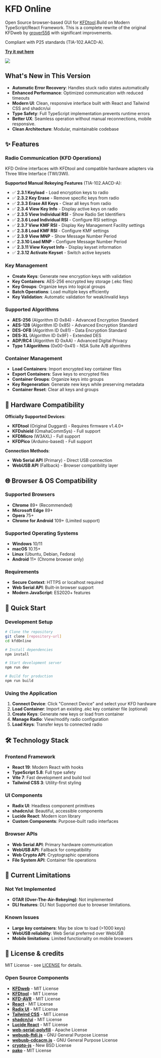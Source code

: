 # KFD Online

Open Source browser-based GUI for [KFDtool](https://github.com/KFDtool/KFDtool).Build on Modern TypeScript/React Framework. This is a complete rewrite of the original KFDweb by [grover556](https://github.com/grover556/KFDweb) with significant improvements.

Compliant with P25 standards (TIA-102.AACD-A).

**[Try it out here](https://kvlonline.up.railway.app)**

![](https://kvlonline.up.railway.app)


## What's New in This Version

- **Automatic Error Recovery**: Handles stuck radio states automatically
- **Enhanced Performance**: Optimized communication with reduced timeouts
- **Modern UI**: Clean, responsive interface built with React and Tailwind CSS and shadcn/ui
- **Type Safety**: Full TypeScript implementation prevents runtime errors
- **Better UX**: Seamless operation without manual reconnections, mobile responsive.
- **Clean Architecture**: Modular, maintainable codebase

## ✨ Features

### Radio Communication (KFD Operations)
KFD Online interfaces with KFDtool and compatible hardware adapters via Three Wire Interface (TWI/3WI).

**Supported Manual Rekeying Features** (TIA-102.AACD-A):
- ✅ **2.3.1 Keyload** - Load encryption keys to radio
- ✅ **2.3.2 Key Erase** - Remove specific keys from radio  
- ✅ **2.3.3 Erase All Keys** - Clear all keys from radio
- ✅ **2.3.4 View Key Info** - Display active keys on radio
- ✅ **2.3.5 View Individual RSI** - Show Radio Set Identifiers
- ✅ **2.3.6 Load Individual RSI** - Configure RSI settings
- ✅ **2.3.7 View KMF RSI** - Display Key Management Facility settings
- ✅ **2.3.8 Load KMF RSI** - Configure KMF settings
- ✅ **2.3.9 View MNP** - Show Message Number Period
- ✅ **2.3.10 Load MNP** - Configure Message Number Period
- ✅ **2.3.11 View Keyset Info** - Display keyset information
- ✅ **2.3.12 Activate Keyset** - Switch active keysets

### Key Management
- **Create Keys**: Generate new encryption keys with validation
- **Key Containers**: AES-256 encrypted key storage (.ekc files)
- **Key Groups**: Organize keys into logical groups
- **Batch Operations**: Load multiple keys efficiently
- **Key Validation**: Automatic validation for weak/invalid keys

### Supported Algorithms
- **AES-256** (Algorithm ID 0x84) - Advanced Encryption Standard
- **AES-128** (Algorithm ID 0x85) - Advanced Encryption Standard  
- **DES-OFB** (Algorithm ID 0x81) - Data Encryption Standard
- **DES-XL** (Algorithm ID 0x9F) - Extended DES
- **ADP/RC4** (Algorithm ID 0xAA) - Advanced Digital Privacy
- **Type 1 Algorithms** (0x00-0x41) - NSA Suite A/B algorithms

### Container Management
- **Load Containers**: Import encrypted key container files
- **Export Containers**: Save keys to encrypted files
- **Container Groups**: Organize keys into groups
- **Key Regeneration**: Generate new keys while preserving metadata
- **Container Reset**: Clear all keys and groups

## 🔧 Hardware Compatibility

**Officially Supported Devices**:
- **KFDtool** (Original Duggard) - Requires firmware v1.4.0+
- **KFDshield** (OmahaCommSys) - Full support
- **KFDMicro** (W3AXL) - Full support  
- **KFDPico** (Arduino-based) - Full support

**Connection Methods**:
- **Web Serial API** (Primary) - Direct USB connection
- **WebUSB API** (Fallback) - Browser compatibility layer

## 🌐 Browser & OS Compatibility

### Supported Browsers
- **Chrome** 89+ (Recommended)
- **Microsoft Edge** 89+
- **Opera** 75+
- **Chrome for Android** 109+ (Limited support)

### Supported Operating Systems  
- **Windows** 10/11
- **macOS** 10.15+
- **Linux** (Ubuntu, Debian, Fedora)
- **Android** 11+ (Chrome browser only)

### Requirements
- **Secure Context**: HTTPS or localhost required
- **Web Serial API**: Built-in browser support
- **Modern JavaScript**: ES2020+ features

## 🚀 Quick Start

### Development Setup
```bash
# Clone the repository
git clone [repository-url]
cd kfdOnline

# Install dependencies
npm install

# Start development server
npm run dev

# Build for production
npm run build
```

### Using the Application
1. **Connect Device**: Click "Connect Device" and select your KFD hardware
2. **Load Container**: Import an existing .ekc key container file (optional)
3. **Create Keys**: Generate new keys or load from container
4. **Manage Radio**: View/modify radio configuration
5. **Load Keys**: Transfer keys to connected radio

## 🛠️ Technology Stack

### Frontend Framework
- **React 19**: Modern React with hooks
- **TypeScript 5.8**: Full type safety
- **Vite 7**: Fast development and build tool
- **Tailwind CSS 3**: Utility-first styling

### UI Components
- **Radix UI**: Headless component primitives  
- **shadcn/ui**: Beautiful, accessible components
- **Lucide React**: Modern icon library
- **Custom Components**: Purpose-built radio interfaces

### Browser APIs
- **Web Serial API**: Primary hardware communication
- **WebUSB API**: Fallback for compatibility
- **Web Crypto API**: Cryptographic operations
- **File System API**: Container file operations

## 🚧 Current Limitations

### Not Yet Implemented
- **OTAR (Over-The-Air-Rekeying)**: Not implemented
- **DLI features**: DLI Not Supported due to browser limitations.

### Known Issues
- **Large key containers**: May be slow to load (>1000 keys)
- **WebUSB reliability**: Web Serial preferred over WebUSB
- **Mobile limitations**: Limited functionality on mobile browsers

## 📄 License & credits

MIT License - see [LICENSE](./LICENSE) for details.

### Open Source Components
- **[KFDweb](https://github.com/grover556/KFDweb)** - MIT License
- **[KFDtool](https://github.com/KFDtool/KFDtool)** - MIT License
- **[KFD-AVR](https://github.com/omahacommsys/KFDtool)** - MIT License  
- **[React](https://reactjs.org)** - MIT License
- **[Radix UI](https://www.radix-ui.com)** - MIT License
- **[Tailwind CSS](https://tailwindcss.com)** - MIT License
- **[shadcn/ui](https://ui.shadcn.com)** - MIT License
- **[Lucide React](https://lucide.dev)** - MIT License
- **[web-serial-polyfill](https://github.com/google/web-serial-polyfill)** - Apache License
- **[webusb-ftdi.js](https://github.com/Shaped/webusb-ftdi)** - GNU General Purpose License
- **[webusb-cdcacm.js](https://github.com/Shaped/webusb-ftdi)** - GNU General Purpose License
- **[crypto-js](https://code.google.com/archive/p/crypto-js/)** - New BSD License
- **[pako](https://github.com/nodeca/pako)** - MIT License